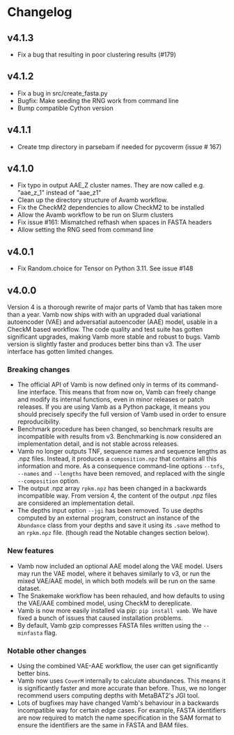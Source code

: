 # Changelog

## v4.1.3
* Fix a bug that resulting in poor clustering results (#179)

## v4.1.2
* Fix a bug in src/create_fasta.py
* Bugfix: Make seeding the RNG work from command line
* Bump compatible Cython version

## v4.1.1
* Create tmp directory in parsebam if needed for pycoverm (issue # 167)

## v4.1.0
* Fix typo in output AAE_Z cluster names. They are now called e.g. "aae_z_1"
  instead of "aae_z1"
* Clean up the directory structure of Avamb workflow.
* Fix the CheckM2 dependencies to allow CheckM2 to be installed
* Allow the Avamb workflow to be run on Slurm clusters
* Fix issue #161: Mismatched refhash when spaces in FASTA headers
* Allow setting the RNG seed from command line

## v4.0.1
* Fix Random.choice for Tensor on Python 3.11. See issue #148

## v4.0.0
Version 4 is a thorough rewrite of major parts of Vamb that has taken more than a year.
Vamb now ships with with an upgraded dual variational autoencoder (VAE) and
adversatial autoencoder (AAE) model, usable in a CheckM based workflow.
The code quality and test suite has gotten significant upgrades, making Vamb
more stable and robust to bugs.
Vamb version is slightly faster and produces better bins than v3.
The user interface has gotten limited changes.

### Breaking changes
* The official API of Vamb is now defined only in terms of its command-line
  interface. This means that from now on, Vamb can freely change and modify its
  internal functions, even in minor releases or patch releases.
  If you are using Vamb as a Python package, it means you should precisely
  specify the full version of Vamb used in order to ensure reproducibility.
* Benchmark procedure has been changed, so benchmark results are incompatible
  with results from v3. Benchmarking is now considered an implementation detail,
  and is not stable across releases.
* Vamb no longer outputs TNF, sequence names and sequence lengths as .npz files.
  Instead, it produces a `composition.npz` that contains all this information
  and more.
  As a consequence command-line options `--tnfs`, `--names` and `--lengths`
  have been removed, and replaced with the single `--composition` option.
* The output .npz array `rpkm.npz` has been changed in a backwards incompatible
  way. From version 4, the content of the output .npz files are considered an
  implementation detail.
* The depths input option `--jgi` has been removed. To use depths computed by
  an external program, construct an instance of the `Abundance` class from your
  depths and save it using its `.save` method to an `rpkm.npz` file.
  (though read the Notable changes section below).
  
### New features
* Vamb now included an optional AAE model along the VAE model.
  Users may run the VAE model, where it behaves similarly to v3, or run the mixed
  VAE/AAE model, in which both models will be run on the same dataset.
* The Snakemake workflow has been rehauled, and how defaults to using
  the VAE/AAE combined model, using CheckM to dereplicate.
* Vamb is now more easily installed via pip: `pip install vamb`. We have fixed
  a bunch of issues that caused installation problems.
* By default, Vamb gzip compresses FASTA files written using the `--minfasta`
  flag.

### Notable other changes
* Using the combined VAE-AAE workflow, the user can get significantly better bins.
* Vamb now uses `CoverM` internally to calculate abundances. This means it is
  significantly faster and more accurate than before.
  Thus, we no longer recommend users computing depths with MetaBAT2's JGI tool.
* Lots of bugfixes may have changed Vamb's behaviour in a backwards incompatible
  way for certain edge cases. For example, FASTA identifiers are now required to
  match the name specification in the SAM format to ensure the identifiers are
  the same in FASTA and BAM files.
